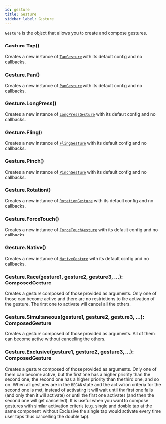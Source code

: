 ```yaml
---
id: gesture
title: Gesture
sidebar_label: Gesture
---
```


`Gesture` is the object that allows you to create and compose gestures.

### Gesture.Tap()

Creates a new instance of [`TapGesture`](./tap-gesture.md) with its default config and no callbacks.

### Gesture.Pan()

Creates a new instance of [`PanGesture`](./pan-gesture.md) with its default config and no callbacks.

### Gesture.LongPress()

Creates a new instance of [`LongPressGesture`](./long-press-gesture.md) with its default config and no callbacks.

### Gesture.Fling()

Creates a new instance of [`FlingGesture`](./fling-gesture.md) with its default config and no callbacks.

### Gesture.Pinch()

Creates a new instance of [`PinchGesture`](./pinch-gesture.md) with its default config and no callbacks.

### Gesture.Rotation()

Creates a new instance of [`RotationGesture`](./rotation-gesture.md) with its default config and no callbacks.

### Gesture.ForceTouch()

Creates a new instance of [`ForceTouchGesture`](./force-touch-gesture.md) with its default config and no callbacks.

### Gesture.Native()

Creates a new instance of [`NativeGesture`](./native-gesture.md) with its default config and no callbacks.

### Gesture.Race(gesture1, gesture2, gesture3, ...): ComposedGesture

Creates a gesture composed of those provided as arguments. Only one of those can become active and there are no restrictions to the activation of the gesture. The first one to activate will cancel all the others.

### Gesture.Simultaneous(gesture1, gesture2, gesture3, ...): ComposedGesture

Creates a gesture composed of those provided as arguments. All of them can become active without cancelling the others.

### Gesture.Exclusive(gesture1, gesture2, gesture3, ...): ComposedGesture

Creates a gesture composed of those provided as arguments. Only one of them can become active, but the first one has a higher priority than the second one, the second one has a higher priority than the third one, and so on. When all gestures are in the `BEGAN` state and the activation criteria for the second one is met, instead of activating it will wait until the first one fails (and only then it will activate) or until the first one activates (and then the second one will get cancelled). It is useful when you want to compose gestures with similar activation criteria (e.g. single and double tap at the same component, without Exclusive the single tap would activate every time user taps thus cancelling the double tap).
